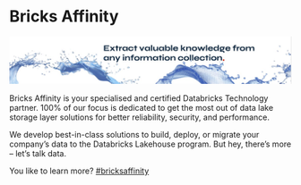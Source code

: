 # Bricks Affinity

![Bricks Affinity](https://raw.githubusercontent.com/bricksaffinity/.github/main/profile/brick-water.jpeg)

Bricks Affinity is your specialised and certified Databricks Technology partner. 100% of our focus is dedicated to get the most out of data lake storage layer solutions for better reliability, security, and performance.

We develop best-in-class solutions to build, deploy, or migrate your company’s data to the Databricks Lakehouse program. But hey, there’s more – let’s talk data.

You like to learn more? [#bricksaffinity](https://bricksaffinity.com/)
